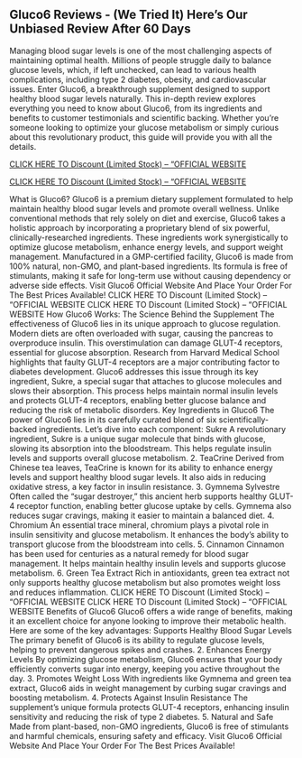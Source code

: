 ## Gluco6 Reviews - (We Tried It) Here’s Our Unbiased Review After 60 Days

Managing blood sugar levels is one of the most challenging aspects of maintaining optimal health. Millions of people struggle daily to balance glucose levels, which, if left unchecked, can lead to various health complications, including type 2 diabetes, obesity, and cardiovascular issues. Enter Gluco6, a breakthrough supplement designed to support healthy blood sugar levels naturally.
This in-depth review explores everything you need to know about Gluco6, from its ingredients and benefits to customer testimonials and scientific backing. Whether you’re someone looking to optimize your glucose metabolism or simply curious about this revolutionary product, this guide will provide you with all the details.

[CLICK HERE TO Discount (Limited Stock) – “OFFICIAL WEBSITE](https://4023c5jm24fco29briheiu3y5x.hop.clickbank.net)

[CLICK HERE TO Discount (Limited Stock) – “OFFICIAL WEBSITE](https://4023c5jm24fco29briheiu3y5x.hop.clickbank.net)

What is Gluco6?
Gluco6 is a premium dietary supplement formulated to help maintain healthy blood sugar levels and promote overall wellness. Unlike conventional methods that rely solely on diet and exercise, Gluco6 takes a holistic approach by incorporating a proprietary blend of six powerful, clinically-researched ingredients. These ingredients work synergistically to optimize glucose metabolism, enhance energy levels, and support weight management.
Manufactured in a GMP-certified facility, Gluco6 is made from 100% natural, non-GMO, and plant-based ingredients. Its formula is free of stimulants, making it safe for long-term use without causing dependency or adverse side effects.
Visit Gluco6 Official Website And Place Your Order For The Best Prices Available!
CLICK HERE TO Discount (Limited Stock) – “OFFICIAL WEBSITE
CLICK HERE TO Discount (Limited Stock) – “OFFICIAL WEBSITE
How Gluco6 Works: The Science Behind the Supplement
The effectiveness of Gluco6 lies in its unique approach to glucose regulation. Modern diets are often overloaded with sugar, causing the pancreas to overproduce insulin. This overstimulation can damage GLUT-4 receptors, essential for glucose absorption. Research from Harvard Medical School highlights that faulty GLUT-4 receptors are a major contributing factor to diabetes development.
Gluco6 addresses this issue through its key ingredient, Sukre, a special sugar that attaches to glucose molecules and slows their absorption. This process helps maintain normal insulin levels and protects GLUT-4 receptors, enabling better glucose balance and reducing the risk of metabolic disorders.
Key Ingredients in Gluco6
The power of Gluco6 lies in its carefully curated blend of six scientifically-backed ingredients. Let’s dive into each component:
Sukre
A revolutionary ingredient, Sukre is a unique sugar molecule that binds with glucose, slowing its absorption into the bloodstream. This helps regulate insulin levels and supports overall glucose metabolism.
2. TeaCrine
Derived from Chinese tea leaves, TeaCrine is known for its ability to enhance energy levels and support healthy blood sugar levels. It also aids in reducing oxidative stress, a key factor in insulin resistance.
3. Gymnema Sylvestre
Often called the “sugar destroyer,” this ancient herb supports healthy GLUT-4 receptor function, enabling better glucose uptake by cells. Gymnema also reduces sugar cravings, making it easier to maintain a balanced diet.
4. Chromium
An essential trace mineral, chromium plays a pivotal role in insulin sensitivity and glucose metabolism. It enhances the body’s ability to transport glucose from the bloodstream into cells.
5. Cinnamon
Cinnamon has been used for centuries as a natural remedy for blood sugar management. It helps maintain healthy insulin levels and supports glucose metabolism.
6. Green Tea Extract
Rich in antioxidants, green tea extract not only supports healthy glucose metabolism but also promotes weight loss and reduces inflammation.
CLICK HERE TO Discount (Limited Stock) – “OFFICIAL WEBSITE
CLICK HERE TO Discount (Limited Stock) – “OFFICIAL WEBSITE
Benefits of Gluco6
Gluco6 offers a wide range of benefits, making it an excellent choice for anyone looking to improve their metabolic health. Here are some of the key advantages:
Supports Healthy Blood Sugar Levels
The primary benefit of Gluco6 is its ability to regulate glucose levels, helping to prevent dangerous spikes and crashes.
2. Enhances Energy Levels
By optimizing glucose metabolism, Gluco6 ensures that your body efficiently converts sugar into energy, keeping you active throughout the day.
3. Promotes Weight Loss
With ingredients like Gymnema and green tea extract, Gluco6 aids in weight management by curbing sugar cravings and boosting metabolism.
4. Protects Against Insulin Resistance
The supplement’s unique formula protects GLUT-4 receptors, enhancing insulin sensitivity and reducing the risk of type 2 diabetes.
5. Natural and Safe
Made from plant-based, non-GMO ingredients, Gluco6 is free of stimulants and harmful chemicals, ensuring safety and efficacy.
Visit Gluco6 Official Website And Place Your Order For The Best Prices Available!
